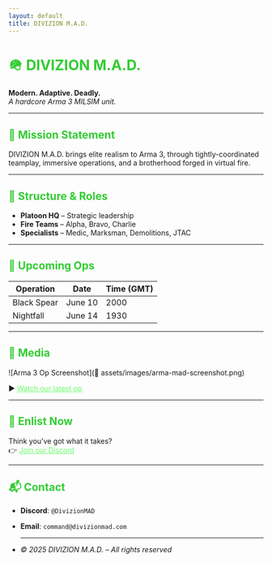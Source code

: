 ```yaml
---
layout: default
title: DIVIZION M.A.D.
---
```


<link rel="stylesheet" href="assets/css/style.css">

# 🪖 DIVIZION M.A.D.
**Modern. Adaptive. Deadly.**  
_A hardcore Arma 3 MILSIM unit._

---

## 🎯 Mission Statement
DIVIZION M.A.D. brings elite realism to Arma 3, through tightly-coordinated teamplay, immersive operations, and a brotherhood forged in virtual fire.

---

## 🧠 Structure & Roles
- **Platoon HQ** – Strategic leadership
- **Fire Teams** – Alpha, Bravo, Charlie
- **Specialists** – Medic, Marksman, Demolitions, JTAC

---

## 📆 Upcoming Ops
| Operation | Date | Time (GMT) |
|----------|------|------------|
| Black Spear | June 10 | 2000 |
| Nightfall | June 14 | 1930 |

---

## 🎥 Media
![Arma 3 Op Screenshot](🧥 assets/images/arma-mad-screenshot.png)

▶️ [Watch our latest op](https://youtube.com)

---

## 📝 Enlist Now
Think you’ve got what it takes?  
👉 [Join our Discord](https://discord.gg/YOUR_INVITE)

---

## 📬 Contact
- **Discord**: `@DivizionMAD`
- **Email**: `command@divizionmad.com`

- <style>
body {
  background-color: #111 !important;
  color: #eee !important;
}
h1, h2, h3, h4, h5 {
  color: #33cc33 !important;
}
a {
  color: #66ff66 !important;
}
</style>

---

_© 2025 DIVIZION M.A.D. – All rights reserved_
